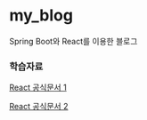 # my_blog
Spring Boot와 React를 이용한 블로그

### 학습자료

[React 공식문서 1](https://ko.legacy.reactjs.org/tutorial/tutorial.html)

[React 공식문서 2](https://ko.legacy.reactjs.org/docs/hello-world.html)
